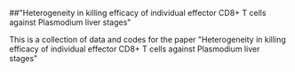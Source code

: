 ##"Heterogeneity in killing efficacy of individual effector CD8+ T cells against Plasmodium liver stages" 

This is a collection of data and codes for the paper "Heterogeneity in killing efficacy of individual effector CD8+ T cells against Plasmodium liver stages" 
